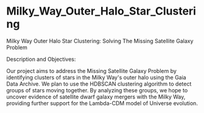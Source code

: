 # Milky_Way_Outer_Halo_Star_Clustering
Milky Way Outer Halo Star Clustering: Solving The Missing Satellite Galaxy Problem


Description and Objectives: 


Our project aims to address the Missing Satellite Galaxy Problem by identifying clusters of stars in the Milky Way's outer halo using the Gaia Data Archive. We plan to use the HDBSCAN clustering algorithm to detect groups of stars moving together. By analyzing these groups, we hope to uncover evidence of satellite dwarf galaxy mergers with the Milky Way, providing further support for the Lambda-CDM model of Universe evolution.

